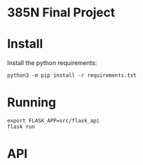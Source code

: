 # 385N Final Project


# Install

Install the python requirements:

```
python3 -m pip install -r requirements.txt
```

# Running

```
export FLASK_APP=src/flask_api
flask run
```

# API


